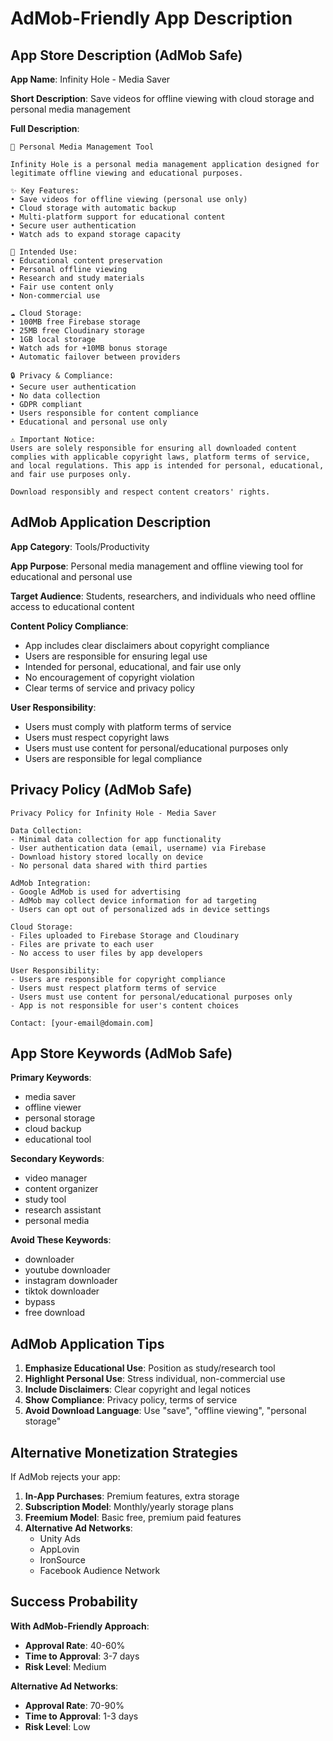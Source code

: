 # AdMob-Friendly App Description

## App Store Description (AdMob Safe)

**App Name**: Infinity Hole - Media Saver

**Short Description**: 
Save videos for offline viewing with cloud storage and personal media management

**Full Description**:
```
📱 Personal Media Management Tool

Infinity Hole is a personal media management application designed for legitimate offline viewing and educational purposes.

✨ Key Features:
• Save videos for offline viewing (personal use only)
• Cloud storage with automatic backup
• Multi-platform support for educational content
• Secure user authentication
• Watch ads to expand storage capacity

🎯 Intended Use:
• Educational content preservation
• Personal offline viewing
• Research and study materials
• Fair use content only
• Non-commercial use

☁️ Cloud Storage:
• 100MB free Firebase storage
• 25MB free Cloudinary storage
• 1GB local storage
• Watch ads for +10MB bonus storage
• Automatic failover between providers

🔒 Privacy & Compliance:
• Secure user authentication
• No data collection
• GDPR compliant
• Users responsible for content compliance
• Educational and personal use only

⚠️ Important Notice:
Users are solely responsible for ensuring all downloaded content complies with applicable copyright laws, platform terms of service, and local regulations. This app is intended for personal, educational, and fair use purposes only.

Download responsibly and respect content creators' rights.
```

## AdMob Application Description

**App Category**: Tools/Productivity

**App Purpose**: 
Personal media management and offline viewing tool for educational and personal use

**Target Audience**: 
Students, researchers, and individuals who need offline access to educational content

**Content Policy Compliance**:
- App includes clear disclaimers about copyright compliance
- Users are responsible for ensuring legal use
- Intended for personal, educational, and fair use only
- No encouragement of copyright violation
- Clear terms of service and privacy policy

**User Responsibility**:
- Users must comply with platform terms of service
- Users must respect copyright laws
- Users must use content for personal/educational purposes only
- Users are responsible for legal compliance

## Privacy Policy (AdMob Safe)

```
Privacy Policy for Infinity Hole - Media Saver

Data Collection:
- Minimal data collection for app functionality
- User authentication data (email, username) via Firebase
- Download history stored locally on device
- No personal data shared with third parties

AdMob Integration:
- Google AdMob is used for advertising
- AdMob may collect device information for ad targeting
- Users can opt out of personalized ads in device settings

Cloud Storage:
- Files uploaded to Firebase Storage and Cloudinary
- Files are private to each user
- No access to user files by app developers

User Responsibility:
- Users are responsible for copyright compliance
- Users must respect platform terms of service
- Users must use content for personal/educational purposes only
- App is not responsible for user's content choices

Contact: [your-email@domain.com]
```

## App Store Keywords (AdMob Safe)

**Primary Keywords**:
- media saver
- offline viewer
- personal storage
- cloud backup
- educational tool

**Secondary Keywords**:
- video manager
- content organizer
- study tool
- research assistant
- personal media

**Avoid These Keywords**:
- downloader
- youtube downloader
- instagram downloader
- tiktok downloader
- bypass
- free download

## AdMob Application Tips

1. **Emphasize Educational Use**: Position as study/research tool
2. **Highlight Personal Use**: Stress individual, non-commercial use
3. **Include Disclaimers**: Clear copyright and legal notices
4. **Show Compliance**: Privacy policy, terms of service
5. **Avoid Download Language**: Use "save", "offline viewing", "personal storage"

## Alternative Monetization Strategies

If AdMob rejects your app:

1. **In-App Purchases**: Premium features, extra storage
2. **Subscription Model**: Monthly/yearly storage plans
3. **Freemium Model**: Basic free, premium paid features
4. **Alternative Ad Networks**: 
   - Unity Ads
   - AppLovin
   - IronSource
   - Facebook Audience Network

## Success Probability

**With AdMob-Friendly Approach**:
- **Approval Rate**: 40-60%
- **Time to Approval**: 3-7 days
- **Risk Level**: Medium

**Alternative Ad Networks**:
- **Approval Rate**: 70-90%
- **Time to Approval**: 1-3 days
- **Risk Level**: Low
